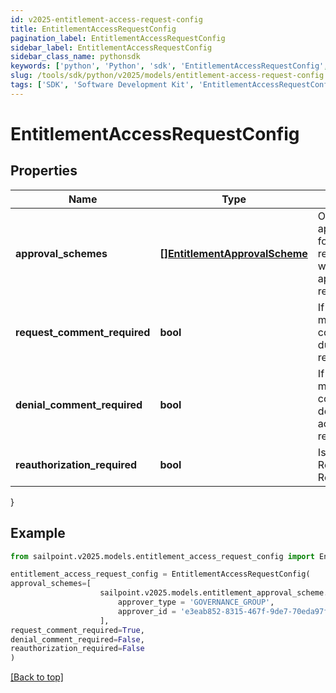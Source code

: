 ```yaml
---
id: v2025-entitlement-access-request-config
title: EntitlementAccessRequestConfig
pagination_label: EntitlementAccessRequestConfig
sidebar_label: EntitlementAccessRequestConfig
sidebar_class_name: pythonsdk
keywords: ['python', 'Python', 'sdk', 'EntitlementAccessRequestConfig', 'V2025EntitlementAccessRequestConfig'] 
slug: /tools/sdk/python/v2025/models/entitlement-access-request-config
tags: ['SDK', 'Software Development Kit', 'EntitlementAccessRequestConfig', 'V2025EntitlementAccessRequestConfig']
---
```


# EntitlementAccessRequestConfig


## Properties

Name | Type | Description | Notes
------------ | ------------- | ------------- | -------------
**approval_schemes** | [**[]EntitlementApprovalScheme**](entitlement-approval-scheme) | Ordered list of approval steps for the access request. Empty when no approval is required. | [optional] 
**request_comment_required** | **bool** | If the requester must provide a comment during access request. | [optional] [default to False]
**denial_comment_required** | **bool** | If the reviewer must provide a comment when denying the access request. | [optional] [default to False]
**reauthorization_required** | **bool** | Is Reauthorization Required | [optional] [default to False]
}

## Example

```python
from sailpoint.v2025.models.entitlement_access_request_config import EntitlementAccessRequestConfig

entitlement_access_request_config = EntitlementAccessRequestConfig(
approval_schemes=[
                    sailpoint.v2025.models.entitlement_approval_scheme.Entitlement Approval Scheme(
                        approver_type = 'GOVERNANCE_GROUP', 
                        approver_id = 'e3eab852-8315-467f-9de7-70eda97f63c8', )
                    ],
request_comment_required=True,
denial_comment_required=False,
reauthorization_required=False
)

```
[[Back to top]](#) 

